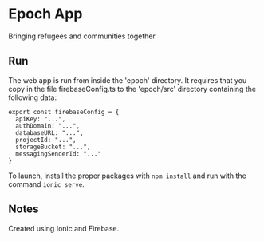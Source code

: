 # Epoch App

Bringing refugees and communities together

## Run

The web app is run from inside the 'epoch' directory. It requires that you copy in the file firebaseConfig.ts to the 'epoch/src' directory containing the following data:

```
export const firebaseConfig = {
  apiKey: "...",
  authDomain: "...",
  databaseURL: "...",
  projectId: "...",
  storageBucket: "...",
  messagingSenderId: "..."
}
```

To launch, install the proper packages with `npm install` and run with the command `ionic serve`.

## Notes

Created using Ionic and Firebase.
